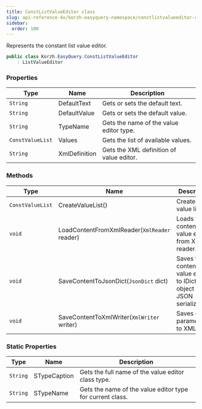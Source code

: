 ```yaml
---
title: ConstListValueEditor class
slug: api-reference-4x/korzh-easyquery-namespace/constlistvalueeditor-class
sidebar:
  order: 100
---
```


Represents the constant list value editor.
```csharp
public class Korzh.EasyQuery.ConstListValueEditor
    : ListValueEditor

```

### Properties

| Type | Name | Description | 
| --- | --- | --- | 
| `String` | DefaultText | Gets or sets the default text. | 
| `String` | DefaultValue | Gets or sets the default value. | 
| `String` | TypeName | Gets the name of the value editor type. | 
| `ConstValueList` | Values | Gets the list of available values. | 
| `String` | XmlDefinition | Gets the XML definition of value editor. | 


### Methods

| Type | Name | Description | 
| --- | --- | --- | 
| `ConstValueList` | CreateValueList() | Creates the value list. | 
| `void` | LoadContentFromXmlReader(`XmlReader` reader) | Loads the content of value editor from XML reader. | 
| `void` | SaveContentToJsonDict(`JsonDict` dict) | Saves the content of value editor to IDictionary object (for JSON serialization). | 
| `void` | SaveContentToXmlWriter(`XmlWriter` writer) | Saves editor parameters to XML. | 


### Static Properties

| Type | Name | Description | 
| --- | --- | --- | 
| `String` | STypeCaption | Gets the full name of the value editor class type. | 
| `String` | STypeName | Gets the name of the value editor type for current class. |

